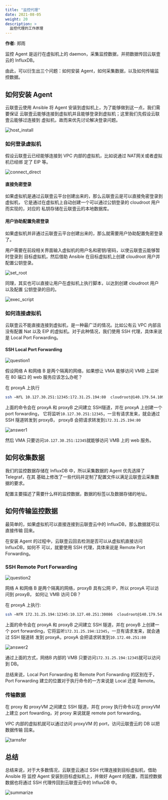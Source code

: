 ```yaml
---
title: "监控代理"
date: 2021-08-05
weight: 20
description: >
  监控代理的工作原理
---
```


**作者:** 郑雨

监控 Agent 是运行在虚拟机上的 daemon，采集监控数据，并把数据传回云联壹云的 InfluxDB。

由此，可以衍生出三个问题：如何安装 Agent，如何采集数据，以及如何传输监控数据。

## 如何安装 Agent

云联壹云使用 Ansible 将 Agent 安装到虚拟机上，为了能够做到这一点，我们需要保证
云联壹云能够连接到虚拟机并且能够登录到虚拟机；这里我们先假设云联壹云能够过连接到
虚拟机，故而来优先讨论解决登录问题。

![host_install](../images/20210805163249.png)

### 如何登录虚拟机

假设云联壹云已经能够连接到 VPC 内部的虚拟机，比如说通过 NAT网关或者虚拟机已经绑
定了 EIP 等。

![connect_direct](../images/20210805163416.png)

#### 直接免密登录

如果虚拟机是通过云联壹云平台创建出来的，那么云联壹云是可以直接免密登录到虚拟机，
它是通过在虚拟机上自动创建一个可以通过公钥登录的 cloudroot 用户而实现的，对应的
私钥存储在云联壹云的本地数据库。

#### 用户协助配置免密登录

如果虚拟机并非通过云联壹云平台创建出来的，那么就需要用户协助配置免密登录了。

用户需要在前段相关界面输入虚拟机的用户名和密钥/密码，以使云联壹云能够暂时登录到
目标虚拟机，然后借助 Ansible 在目标虚拟机上创建 cloudroot 用户并配置公钥登录。

![set_root](../images/20210805164138.png)

同理，其实也可以直接让用户在虚拟机上执行脚本，以达到创建 cloudroot 用户以及配置
公钥登录的目的。

![exec_script](../images/20210805164239.png)

### 如何连接虚拟机

云联壹云不能直接连接到虚拟机，是一种最广泛的情况。比如公有云 VPC 内部且没有配置
Nat 以及 EIP 的虚拟机。对于此种情况，我们使用 SSH 代理，具体来说是 Local Port 
Forwarding。

#### SSH Local Port Forwarding 

![question1](../images/20210805165213.png)

假设网络 A 和网络 B 是两个隔离的网络，如果想让 VMA 能够访问 VMB 上监听在 80 端口
的 web 服务应该怎么办呢？

在 proxyA 上执行

```bash
ssh –NfL 10.127.30.251:12345:172.31.25.194:80  cloudroot@140.179.54.109
```


上面的命令会在 proxyA 和 proxyB 之间建立 SSH隧道，并在 proxyA 上创建一个 port forwarding，
它将监听`10.127.30.251:12345`，一旦有请求发来，就会通过 SSH 隧道转发到 proxyB，
proxyB 会把请求转发到`172.31.25.194:80`

![answer1](../images/20210805165029.png)

然后 VMA 只要访问`10.127.30.251:12345`就能够访问 VMB 上的 web 服务。

## 如何收集数据

我们的监控数据存储在 InfluxDB 中，所以采集数据的 Agent 优先选择了 Telegraf，在其
基础上修改了一些代码并定制了配置文件以满足云联壹云采集数据的要求。

配置主要描述了需要什么样的监控数据，数据的标签以及数据存储的地址。

## 如何传输监控数据

最简单的，如果虚拟机可以直接连接到云联壹云中的 InfluxDB，那么数据就可以直接传输
回来。

在安装 Agent 的过程中，云联壹云回去检测是否可以从虚拟机直接访问 InfluxDB，如何不
可以，就要使用 SSH 代理，具体来说是 Remote Port Forwarding。

### SSH Remote Port Forwarding

![question2](../images/20210805165957.png)

网络 A 和网络 B 是两个隔离的网络，proxyB 具有公网 IP，所以 proxyA 可以访问到 proxyB，
如何让 VMB 访问 DB？

在 proxyA 上执行:
```bash
ssh –NfR 172.31.25.194:12345:10.127.40.251:30086  cloudroot@140.179.54.109
```

上面的命令会在 proxyA 和 proxyB 之间建立 SSH 隧道，并在 proxyB 上创建一个 port 
forwarding，它将监听`172.31.25.194:12345`，一旦有请求发来，就会通过 SSH 隧道转
发到 proxyA，proxyA 会把请求转发到`10.172.40.251:80`

![answer2](../images/20210805170059.png)

通过上面的方式，网络B 内部的 VMB 只要访问`172.31.25.194:12345`就可以访问到 DB。

总结来说，Local Port Forwarding 和 Remote Port Forwarding 的区别在于，Port 
Forwarding 建立的位置对于执行命令的一方来说是 Local 还是 Remote。

### 传输数据

在 proxy 和 proxyVM 之间建立 SSH 隧道，并在 proxy 执行命令以在 proxyVM 上建立 
port fowarding，对 proxy 来说就是 remote port forwarding。

VPC 内部的虚拟机就可以通过访问 proxyVM 的 port，访问云联壹云的 DB 以把数据传输
回来。


![tarnsfer](../images/20210805170450.png)

## 总结

总结来说，对于大多数情况，云联壹云通过 SSH 代理连接到目标虚拟机，借助 Ansible 将
监控 Agent 安装到目标虚拟机上，并做好 Agent 的配置，而监控数据数据也将通过 SSH 
代理传回到云联壹云中的 InfluxDB 中。

![summarize](../images/20210805170928.png)

